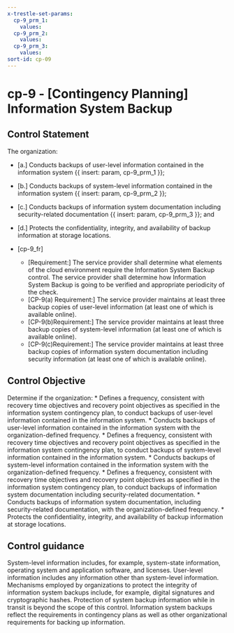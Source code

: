 ```yaml
---
x-trestle-set-params:
  cp-9_prm_1:
    values:
  cp-9_prm_2:
    values:
  cp-9_prm_3:
    values:
sort-id: cp-09
---
```


# cp-9 - \[Contingency Planning\] Information System Backup

## Control Statement

The organization:

- \[a.\] Conducts backups of user-level information contained in the information system {{ insert: param, cp-9_prm_1 }};

- \[b.\] Conducts backups of system-level information contained in the information system {{ insert: param, cp-9_prm_2 }};

- \[c.\] Conducts backups of information system documentation including security-related documentation {{ insert: param, cp-9_prm_3 }}; and

- \[d.\] Protects the confidentiality, integrity, and availability of backup information at storage locations.

- \[cp-9_fr\]

  - \[Requirement:\] The service provider shall determine what elements of the cloud environment require the Information System Backup control. The service provider shall determine how Information System Backup is going to be verified and appropriate periodicity of the check.
  - \[CP-9(a) Requirement:\] The service provider maintains at least three backup copies of user-level information (at least one of which is available online).
  - \[CP-9(b)Requirement:\] The service provider maintains at least three backup copies of system-level information (at least one of which is available online).
  - \[CP-9(c)Requirement:\] The service provider maintains at least three backup copies of information system documentation including security information (at least one of which is available online).

## Control Objective

Determine if the organization:    * Defines a frequency, consistent with recovery time objectives and recovery point objectives as specified in the information system contingency plan, to conduct backups of user-level information contained in the information system.  * Conducts backups of user-level information contained in the information system with the organization-defined frequency.  * Defines a frequency, consistent with recovery time objectives and recovery point objectives as specified in the information system contingency plan, to conduct backups of system-level information contained in the information system.  * Conducts backups of system-level information contained in the information system with the organization-defined frequency.  * Defines a frequency, consistent with recovery time objectives and recovery point objectives as specified in the information system contingency plan, to conduct backups of information system documentation including security-related documentation.  * Conducts backups of information system documentation, including security-related documentation, with the organization-defined frequency.  * Protects the confidentiality, integrity, and availability of backup information at storage locations.  

## Control guidance

System-level information includes, for example, system-state information, operating system and application software, and licenses. User-level information includes any information other than system-level information. Mechanisms employed by organizations to protect the integrity of information system backups include, for example, digital signatures and cryptographic hashes. Protection of system backup information while in transit is beyond the scope of this control. Information system backups reflect the requirements in contingency plans as well as other organizational requirements for backing up information.
